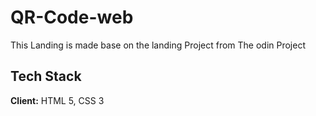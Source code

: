
# QR-Code-web

This Landing is made base on the landing Project from The odin Project




## Tech Stack

**Client:** HTML 5, CSS 3

